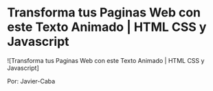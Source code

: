 # Transforma tus Paginas Web con este Texto Animado | HTML CSS y Javascript


![Transforma tus Paginas Web con este Texto Animado | HTML CSS y Javascript]

Por: Javier-Caba
